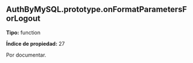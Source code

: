 ## AuthByMySQL.prototype.onFormatParametersForLogout

**Tipo:** function

**Índice de propiedad:** 27

Por documentar.



